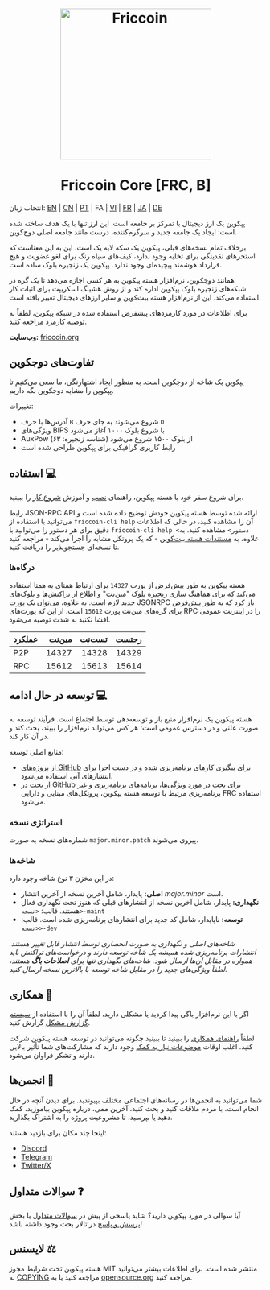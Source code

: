 <h1 align="center">
<img src="https://i.imgur.com/d9a8NfA.png" alt="Friccoin" width="300"/>
<br/><br/>
Friccoin Core [FRC, B]
</h1>

انتخاب زبان: [EN](./README.md) | [CN](./README_zh_CN.md) | [PT](./README_pt_BR.md) | FA | [VI](./README_vi_VN.md) | [FR](./README_fr_FR.md) | [JA](./README_ja_JP.md) | [DE](./README_de_DE.md)

پپکوین یک ارز دیجیتال با تمرکز بر جامعه است. این ارز تنها با یک هدف ساخته شده است: ایجاد یک جامعه جدید و سرگرم‌کننده، درست مانند جامعه اصلی دوج‌کوین.

برخلاف تمام نسخه‌های قبلی، پپکوین یک سکه لایه یک است. این به این معناست که استخرهای نقدینگی برای تخلیه وجود ندارد، کیف‌های سیاه رنگ برای لغو عضویت و هیچ قرارداد هوشمند پیچیده‌ای وجود ندارد. پپکوین یک زنجیره بلوک ساده است.

همانند دوجکوین، نرم‌افزار هسته پپکوین به هر کسی اجازه می‌دهد تا یک گره در شبکه‌های زنجیره بلوک پپکوین اداره کند و از روش هشینگ اسکریپت برای اثبات کار استفاده می‌کند. این از نرم‌افزار هسته بیت‌کوین و سایر ارزهای دیجیتال تغییر یافته است.

برای اطلاعات در مورد کارمزد‌های پیشفرض استفاده شده در شبکه پپکوین، لطفاً به [توصیه کارمزد](doc/fee-recommendation.md) مراجعه کنید.

**وب‌سایت:** [friccoin.org](https://friccoin.org)

## تفاوت‌های دوجکوین

پپکوین یک شاخه از دوجکوین است. به منظور ایجاد اشتهارنگی، ما سعی می‌کنیم تا پپکوین را مشابه دوجکوین نگه داریم.

تغییرات:

* آدرس‌ها با حرف `B` شروع می‌شوند به جای حرف `D`
* ویژگی‌های BIPS با شروع بلوک ۱۰۰۰ آغاز می‌شود
* AuxPow از بلوک ۱۵۰۰ شروع می‌شود (شناسه زنجیره: ۶۳)
* رابط کاربری گرافیکی برای پپکوین طراحی شده است

## استفاده 💻

برای شروع سفر خود با هسته پپکوین، راهنمای [نصب](INSTALL.md) و آموزش [شروع کار](doc/getting-started.md) را ببینید.

رابط JSON-RPC API ارائه شده توسط هسته پپکوین خودش توضیح داده شده است و می‌توانید با استفاده از `friccoin-cli help` آن را مشاهده کنید، در حالی که اطلاعات دقیق برای هر دستور را می‌توانید با `friccoin-cli help <دستور>` مشاهده کنید. به علاوه، به [مستندات هسته بیت‌کوین](https://developer.bitcoin.org/reference/rpc/) - که یک پروتکل مشابه را اجرا می‌کند - مراجعه کنید تا نسخه‌ای جستجوپذیر را دریافت کنید.

### درگاه‌ها

هسته پپکوین به طور پیش‌فرض از پورت `14327` برای ارتباط همتای به همتا استفاده می‌کند که برای هماهنگ سازی زنجیره بلوک "مین‌نت" و اطلاع از تراکنش‌ها و بلوک‌های جدید لازم است. به علاوه، می‌توان یک پورت JSONRPC باز کرد که به طور پیش‌فرض برای گره‌های مین‌نت پورت `15612` است. از این که پورت‌های RPC را در اینترنت عمومی افشا نکنید به شدت توصیه می‌شود.

| عملکرد | مین‌نت | تست‌نت | رجتست |
| :------- | ------: | ------: | ------: |
| P2P      |   14327 |   14328 |   14329 |
| RPC      |   15612 |   15613 |   15614 |

## توسعه در حال ادامه 💻

هسته پپکوین یک نرم‌افزار منبع باز و توسعه‌دهی توسط اجتماع است. فرآیند توسعه به صورت علنی و در دسترس عمومی است؛ هر کس می‌تواند نرم‌افزار را ببیند، بحث کند و در آن کار کند.

منابع اصلی توسعه:

* از [پروژه‌های GitHub](https://github.com/Friccoin/Friccoin-core/projects) برای پیگیری کارهای برنامه‌ریزی شده و در دست اجرا برای انتشارهای آتی استفاده می‌شود.
* از [بحث در GitHub](https://github.com/Friccoin/Friccoin-core/discussions) برای بحث در مورد ویژگی‌ها، برنامه‌های برنامه‌ریزی و غیر برنامه‌ریزی مرتبط با توسعه هسته پپکوین، پروتکل‌های مبنایی و دارایی FRC استفاده می‌شود.

### استراتژی نسخه
شماره‌های نسخه به صورت `major.minor.patch` پیروی می‌شوند.

### شاخه‌ها
در این مخزن ۳ نوع شاخه وجود دارد:

- **اصلی:** پایدار، شامل آخرین نسخه از آخرین انتشار *major.minor* است.
- **نگهداری:** پایدار، شامل آخرین نسخه از انتشارهای قبلی که هنوز تحت نگهداری فعال هستند. قالب: `<نسخه>-maint`
- **توسعه:** ناپایدار، شامل کد جدید برای انتشارهای برنامه‌ریزی شده است. قالب: `<نسخه>-dev`

*شاخه‌های اصلی و نگهداری به صورت انحصاری توسط انتشار قابل تغییر هستند. انتشارات برنامه‌ریزی شده همیشه یک شاخه توسعه دارند و درخواست‌های تراکنش باید همواره در مقابل آن‌ها ارسال شود. شاخه‌های نگهداری تنها برای **اصلاحات باگ** هستند، لطفاً ویژگی‌های جدید را در مقابل شاخه توسعه با بالاترین نسخه ارسال کنید.*

## همکاری 🤝

اگر با این نرم‌افزار باگی پیدا کردید یا مشکلی دارید، لطفاً آن را با استفاده از [سیستم گزارش مشکل](https://github.com/Friccoin/Friccoin-core/issues/new?assignees=&labels=bug&template=bug_report.md&title=%5Bbug%5D+) گزارش کنید.

لطفاً [راهنمای همکاری](CONTRIBUTING.md) را ببینید تا ببینید چگونه می‌توانید در توسعه هسته پپکوین شرکت کنید. اغلب اوقات [موضوعات نیاز به کمک](https://github.com/Friccoin/Friccoin-core/labels/help%20wanted) وجود دارند که مشارکت‌های شما تأثیر بالایی دارند و تشکر فراوان می‌شود.

## انجمن‌ها 🐸

شما می‌توانید به انجمن‌ها در رسانه‌های اجتماعی مختلف بپیوندید. برای دیدن آنچه در حال انجام است، با مردم ملاقات کنید و بحث کنید، آخرین ممی، درباره پپکوین بیاموزید، کمک دهید یا بپرسید، تا مشروعیت پروژه را به اشتراک بگذارید.

اینجا چند مکان برای بازدید هستند:


* [Discord](https://discord.gg/rqtkgwsk6j)
* [Telegram](https://t.me/bonkscoin)
* [Twitter/X](https://x.com/friccoinpow)

## سوالات متداول ❓

آیا سوالی در مورد پپکوین دارید؟ شاید پاسخی از پیش در [سوالات متداول](doc/FAQ.md) یا بخش [پرسش و پاسخ](https://github.com/Friccoin/Friccoin-core/discussions/categories/q-a) در تالار بحث وجود داشته باشد!

## لایسنس ⚖️
هسته پپکوین تحت شرایط مجوز MIT منتشر شده است. برای اطلاعات بیشتر می‌توانید به [COPYING](COPYING) مراجعه کنید یا به [opensource.org](https://opensource.org/licenses/MIT) مراجعه کنید.

